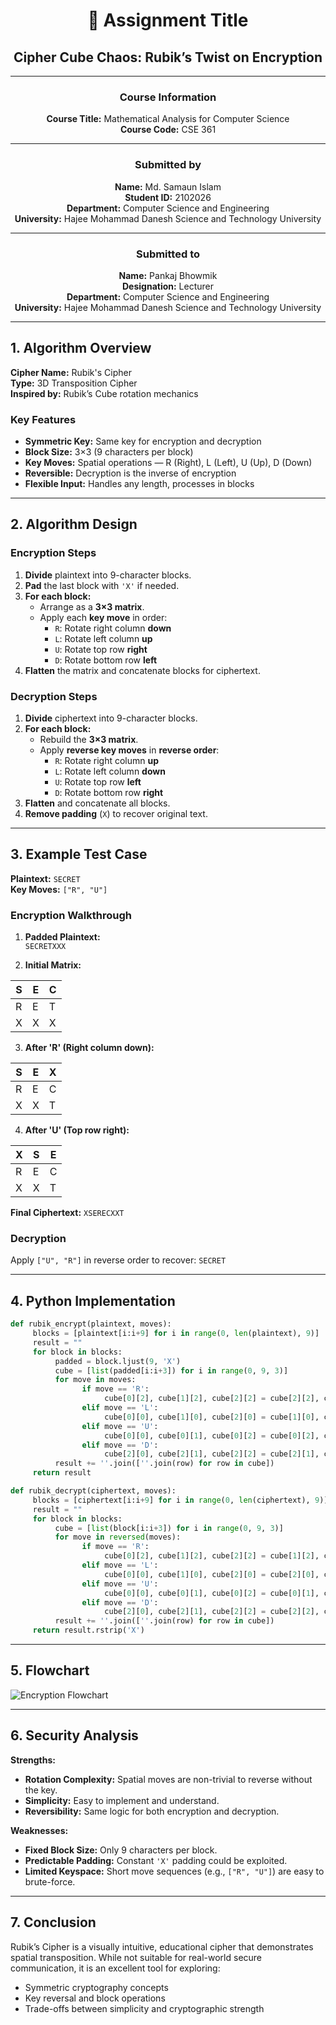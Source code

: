 <div align="center">

# 🔐 **Assignment Title**  
## **Cipher Cube Chaos: Rubik’s Twist on Encryption**

---

### **Course Information**  
 **Course Title:** Mathematical Analysis for Computer Science  
**Course Code:** CSE 361  

---

### **Submitted by**  
**Name:** Md. Samaun Islam  
 **Student ID:** 2102026<br>
 **Department:** Computer Science and Engineering  
 **University:** Hajee Mohammad Danesh Science and Technology University    

---

### **Submitted to**  
 **Name:** Pankaj Bhowmik  
 **Designation:** Lecturer  
 **Department:** Computer Science and Engineering  
 **University:** Hajee Mohammad Danesh Science and Technology University  

</div>

---

## 1. Algorithm Overview

**Cipher Name:** Rubik's Cipher  
**Type:** 3D Transposition Cipher  
**Inspired by:** Rubik’s Cube rotation mechanics  

### Key Features
- **Symmetric Key:** Same key for encryption and decryption  
- **Block Size:** 3×3 (9 characters per block)  
- **Key Moves:** Spatial operations — R (Right), L (Left), U (Up), D (Down)  
- **Reversible:** Decryption is the inverse of encryption  
- **Flexible Input:** Handles any length, processes in blocks  

---

## 2. Algorithm Design

### Encryption Steps
1. **Divide** plaintext into 9-character blocks.  
2. **Pad** the last block with `'X'` if needed.  
3. **For each block:**
    - Arrange as a **3×3 matrix**.
    - Apply each **key move** in order:
      - `R`: Rotate right column **down**
      - `L`: Rotate left column **up**
      - `U`: Rotate top row **right**
      - `D`: Rotate bottom row **left**
4. **Flatten** the matrix and concatenate blocks for ciphertext.

### Decryption Steps
1. **Divide** ciphertext into 9-character blocks.  
2. **For each block:**
    - Rebuild the **3×3 matrix**.
    - Apply **reverse key moves** in **reverse order**:
      - `R`: Rotate right column **up**
      - `L`: Rotate left column **down**
      - `U`: Rotate top row **left**
      - `D`: Rotate bottom row **right**
3. **Flatten** and concatenate all blocks.
4. **Remove padding** (`X`) to recover original text.

---

## 3. Example Test Case

**Plaintext:** `SECRET`  
**Key Moves:** `["R", "U"]`

### Encryption Walkthrough

1. **Padded Plaintext:**  
    `SECRETXXX`

2. **Initial Matrix:**

| S | E | C |
|---|---|---|
| R | E | T |
| X | X | X |

3. **After 'R' (Right column down):**

| S | E | X |
|---|---|---|
| R | E | C |
| X | X | T |

4. **After 'U' (Top row right):**

| X | S | E |
|---|---|---|
| R | E | C |
| X | X | T |

**Final Ciphertext:** `XSERECXXT`

### Decryption
Apply `["U", "R"]` in reverse order to recover: `SECRET`

---

## 4. Python Implementation

```python
def rubik_encrypt(plaintext, moves):
     blocks = [plaintext[i:i+9] for i in range(0, len(plaintext), 9)]
     result = ""
     for block in blocks:
          padded = block.ljust(9, 'X')
          cube = [list(padded[i:i+3]) for i in range(0, 9, 3)]
          for move in moves:
                if move == 'R':
                     cube[0][2], cube[1][2], cube[2][2] = cube[2][2], cube[0][2], cube[1][2]
                elif move == 'L':
                     cube[0][0], cube[1][0], cube[2][0] = cube[1][0], cube[2][0], cube[0][0]
                elif move == 'U':
                     cube[0][0], cube[0][1], cube[0][2] = cube[0][2], cube[0][0], cube[0][1]
                elif move == 'D':
                     cube[2][0], cube[2][1], cube[2][2] = cube[2][1], cube[2][2], cube[2][0]
          result += ''.join([''.join(row) for row in cube])
     return result

def rubik_decrypt(ciphertext, moves):
     blocks = [ciphertext[i:i+9] for i in range(0, len(ciphertext), 9)]
     result = ""
     for block in blocks:
          cube = [list(block[i:i+3]) for i in range(0, 9, 3)]
          for move in reversed(moves):
                if move == 'R':
                     cube[0][2], cube[1][2], cube[2][2] = cube[1][2], cube[2][2], cube[0][2]
                elif move == 'L':
                     cube[0][0], cube[1][0], cube[2][0] = cube[2][0], cube[0][0], cube[1][0]
                elif move == 'U':
                     cube[0][0], cube[0][1], cube[0][2] = cube[0][1], cube[0][2], cube[0][0]
                elif move == 'D':
                     cube[2][0], cube[2][1], cube[2][2] = cube[2][2], cube[2][0], cube[2][1]
          result += ''.join([''.join(row) for row in cube])
     return result.rstrip('X')
```

---

## 5. Flowchart

![Encryption Flowchart](Flowchart.png)  

---

## 6. Security Analysis

**Strengths:**
- **Rotation Complexity:** Spatial moves are non-trivial to reverse without the key.
- **Simplicity:** Easy to implement and understand.
- **Reversibility:** Same logic for both encryption and decryption.

**Weaknesses:**
- **Fixed Block Size:** Only 9 characters per block.
- **Predictable Padding:** Constant `'X'` padding could be exploited.
- **Limited Keyspace:** Short move sequences (e.g., `["R", "U"]`) are easy to brute-force.

---

## 7. Conclusion

Rubik’s Cipher is a visually intuitive, educational cipher that demonstrates spatial transposition. While not suitable for real-world secure communication, it is an excellent tool for exploring:

- Symmetric cryptography concepts
- Key reversal and block operations
- Trade-offs between simplicity and cryptographic strength

